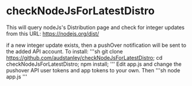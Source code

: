 # checkNodeJsForLatestDistro
This will query nodeJs's Distribution page and check for integer updates from this URL: https://nodejs.org/dist/

if a new integer update exists, then a pushOver notification will be sent to the added API account.
To install:
'''sh 
git clone https://github.com/audstanley/checkNodeJsForLatestDistro;
cd checkNodeJsForLatestDistro;
npm install;
'''
Edit app.js and change the pushover API user tokens and app tokens to your own.
Then 
'''sh
node app.js
'''
